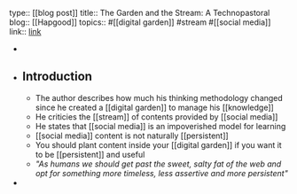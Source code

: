 type:: [[blog post]]
title:: The Garden and the Stream: A Technopastoral
blog:: [[Hapgood]] 
topics:: #[[digital garden]] #stream #[[social media]] 
link:: [link](https://hapgood.us/2015/10/17/the-garden-and-the-stream-a-technopastoral/)

-
- ## Introduction
	- The author describes how much his thinking methodology changed since he created a [[digital garden]] to manage his [[knowledge]]
	- He criticies the [[stream]] of contents provided by [[social media]]
	- He states that [[social media]] is an impoverished model for learning
	- [[social media]] content is not naturally [[persistent]]
	- You should plant content inside your [[digital garden]] if you want it to be [[persistent]] and useful
	- *"As humans we should get past the sweet, salty fat of the web and opt for something more timeless, less assertive and more persistent"*
-